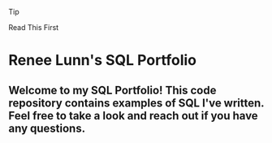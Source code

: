 > [!TIP]
> Read This First 


# Renee Lunn's SQL Portfolio

## Welcome to my SQL Portfolio! This code repository contains examples of SQL I've written. Feel free to take a look and reach out if you have any questions.
